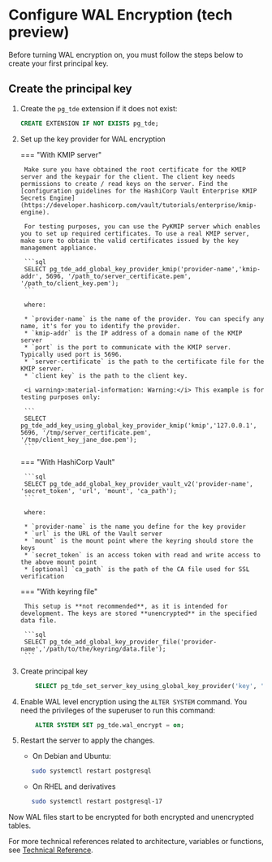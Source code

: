 # Configure WAL Encryption (tech preview)

Before turning WAL encryption on, you must follow the steps below to create your first principal key.

## Create the principal key

1. Create the `pg_tde` extension if it does not exist:

    ```sql
    CREATE EXTENSION IF NOT EXISTS pg_tde;
    ```

2. Set up the key provider for WAL encryption

    === "With KMIP server"

        Make sure you have obtained the root certificate for the KMIP server and the keypair for the client. The client key needs permissions to create / read keys on the server. Find the [configuration guidelines for the HashiCorp Vault Enterprise KMIP Secrets Engine](https://developer.hashicorp.com/vault/tutorials/enterprise/kmip-engine).

        For testing purposes, you can use the PyKMIP server which enables you to set up required certificates. To use a real KMIP server, make sure to obtain the valid certificates issued by the key management appliance.

        ```sql
        SELECT pg_tde_add_global_key_provider_kmip('provider-name','kmip-addr', 5696, '/path_to/server_certificate.pem', '/path_to/client_key.pem');
        ```

        where:

        * `provider-name` is the name of the provider. You can specify any name, it's for you to identify the provider.
        * `kmip-addr` is the IP address of a domain name of the KMIP server
        * `port` is the port to communicate with the KMIP server. Typically used port is 5696.
        * `server-certificate` is the path to the certificate file for the KMIP server.
        * `client key` is the path to the client key.

        <i warning>:material-information: Warning:</i> This example is for testing purposes only:

        ```
        SELECT pg_tde_add_key_using_global_key_provider_kmip('kmip','127.0.0.1', 5696, '/tmp/server_certificate.pem', '/tmp/client_key_jane_doe.pem');
        ```

    === "With HashiCorp Vault"

        ```sql
        SELECT pg_tde_add_global_key_provider_vault_v2('provider-name', 'secret_token', 'url', 'mount', 'ca_path');
        ```

        where:

        * `provider-name` is the name you define for the key provider
        * `url` is the URL of the Vault server
        * `mount` is the mount point where the keyring should store the keys
        * `secret_token` is an access token with read and write access to the above mount point
        * [optional] `ca_path` is the path of the CA file used for SSL verification

    === "With keyring file"

        This setup is **not recommended**, as it is intended for development. The keys are stored **unencrypted** in the specified data file.

        ```sql
        SELECT pg_tde_add_global_key_provider_file('provider-name','/path/to/the/keyring/data.file');
        ```

3. Create principal key

    ```sql
        SELECT pg_tde_set_server_key_using_global_key_provider('key', 'provider-name');
    ```

4. Enable WAL level encryption using the `ALTER SYSTEM` command. You need the privileges of the superuser to run this command:

    ```sql
        ALTER SYSTEM SET pg_tde.wal_encrypt = on;
    ```

5. Restart the server to apply the changes.

    * On Debian and Ubuntu:

    ```sh
       sudo systemctl restart postgresql
    ```

    * On RHEL and derivatives

    ```sh
       sudo systemctl restart postgresql-17
    ```

Now WAL files start to be encrypted for both encrypted and unencrypted tables.

For more technical references related to architecture, variables or functions, see [Technical Reference](advanced-topics/index.md).
